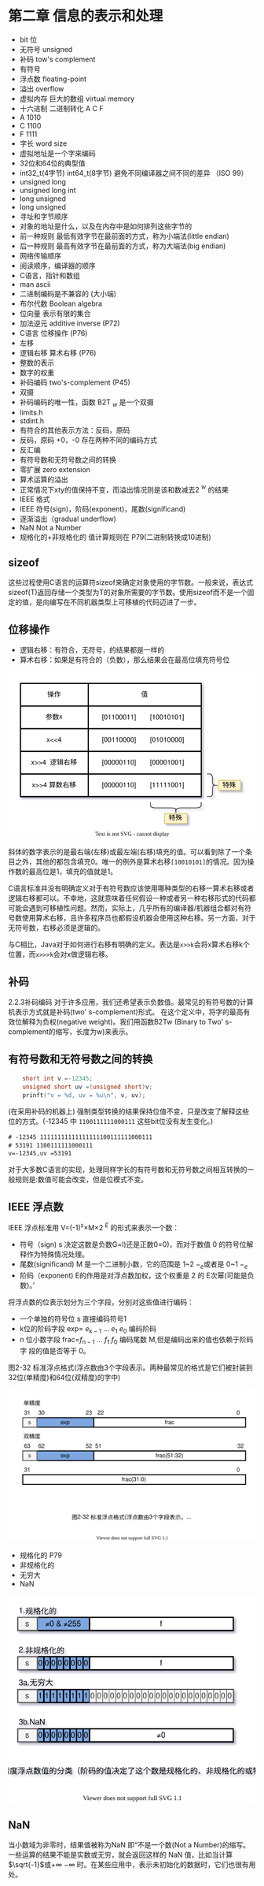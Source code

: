 # 第二章 信息的表示和处理

- bit 位
- 无符号 unsigned
- 补码 tow's complement
- 有符号
- 浮点数 floating-point
- 溢出 overflow
- 虚拟内存 巨大的数组 virtual memory
- 十六进制 二进制转化 A C F
- A 1010
- C 1100
- F 1111
- 字长 word size
- 虚拟地址是一个字来编码
- 32位和64位的典型值
- int32_t(4字节) int64_t(8字节) 避免不同编译器之间不同的差异 （ISO 99）
- unsigned long
- unsigned long int
- long unsigned
- long unsigned
- 寻址和字节顺序
- 对象的地址是什么，以及在内存中是如何排列这些字节的
- 前一种规则 最低有效字节在最前面的方式，称为小端法(little endian)
- 后一种规则 最高有效字节在最前面的方式，称为大端法(big endian)
- 网络传输顺序
- 阅读顺序，编译器的顺序
- C语言，指针和数组
- man ascii
- 二进制编码是不兼容的 (大小端)
- 布尔代数 Boolean algebra
- 位向量 表示有限的集合
- 加法逆元 additive inverse (P72)
- C语言 位移操作 (P76)
- 左移
- 逻辑右移 算术右移 (P76)
- 整数的表示
- 数字的权重
- 补码编码 two's-complement (P45)
- 双摄 
- 补码编码的唯一性，函数 B2T ${_w}$ 是一个双摄
- limits.h
- stdint.h
- 有符合的其他表示方法：反码，原码
- 反码，原码 +0，-0 存在两种不同的编码方式
- 反汇编
- 有符号数和无符号数之间的转换
- 零扩展 zero extension
- 算术运算的溢出
- 正常情况下xty的值保持不变，而溢出情况则是该和数减去2 $^w$ 的结果
- IEEE 格式
- IEEE 符号(sign)，阶码(exponent)，尾数(significand)
- 逐渐溢出（gradual underflow)
- NaN Not a Number
- 规格化的+非规格化的 值计算规则在 P79(二进制转换成10进制)

## sizeof

这些过程使用C语言的运算符sizeof来确定对象使用的字节数。一般来说，表达式sizeof(T)返回存储一个类型为T的对象所需要的字节数。使用sizeof而不是一个固定的值，是向编写在不同机器类型上可移植的代码迈进了一步。

## 位移操作

- 逻辑右移：有符合，无符号，的结果都是一样的
- 算术右移：如果是有符合的（负数），那么结果会在最高位填充符号位 


![CSAPP-算数右移.drawio.svg](./images/CSAPP-算数右移.drawio.svg)

斜体的数字表示的是最右端(左移)或最左端(右移)填充的值。可以看到除了一个条目之外，其他的都包含填充0。唯一的例外是算术右移`[10010101]`的情况。因为操作数的最高位是1，填充的值就是1。

C语言标准并没有明确定义对于有符号数应该使用哪种类型的右移一算术右移或者逻辑右移都可以。不幸地，这就意味着任何假设一种或者另一种右移形式的代码都可能会遇到可移植性问题。然而，实际上，几乎所有的编译器/机器组合都对有符号数使用算术右移，且许多程序员也都假设机器会使用这种右移。另一方面，对于无符号数，右移必须是逻辑的。

与C相比，Java对于如何进行右移有明确的定义。表达是`x>>k`会将x算术右移k个位置，而`x>>>k`会对x做逻辑右移。

## 补码

2.2.3补码编码
对于许多应用，我们还希望表示负数值。最常见的有符号数的计算机表示方式就是补码(two' s-complement)形式。
在这个定义中，将字的最高有效位解释为负权(negative weight)。我们用函数B2Tw (Binary to Two' s-complement的缩写，长度为w)来表示。

## 有符号数和无符号数之间的转换

```c
    short int v =-12345;
    unsigned short uv =(unsigned short)v;
    prinft("v = %d, uv = %u\n", v, uv);
```

(在采用补码的机器上) 强制类型转换的结果保持位值不变，只是改变了解释这些位的方式。(-12345 中 `1100111111000111` 这些bit位没有发生变化。)

```txt
# -12345 11111111111111111100111111000111
# 53191 1100111111000111
v=-12345,uv =53191
```

对于大多数C语言的实现，处理同样字长的有符号数和无符号数之间相互转换的一般规则是:数值可能会改变，但是位模式不变。

## IEEE 浮点数

IEEE 浮点标准用 V=(-1)$^s$×M×2 $^E$ 的形式来表示一个数： 
- 符号（sign) s 决定这数是负数G=l)还是正数0=0)，而对于数值 0 的符号位解释作为特殊情况处理。
- 尾数(significand) M 是一个二进制小数，它的范围是 1\~2 ${-_e}$或者是 0\~1 ${-_e}$
- 阶码（exponent) E的作用是对浮点数加权，这个权重是 2 的 E次幂(可能是负数)。’

将浮点数的位表示划分为三个字段，分别对这些值进行编码：
- 一个单独的符号位 s 直接编码符号1 
- k位的阶码字段 exp= $e_{\mathrm{k-1}}$ $\ldots$ $e_{\mathrm{1}}$ $e_{\mathrm{0}}$ 编码阶码
- n 位小数字段 frac=$f_{\mathrm{n-1}}$ $\ldots$ $f_{\mathrm{1}}$ $f_{\mathrm{0}}$ 编码尾数 M,但是编码出来的值也依赖于阶码字
段的值是否等于 0。

图2-32 标准浮点格式(浮点数由3个字段表示。两种最常见的格式是它们被封装到32位(单精度)和64位(双精度)的字中)

![CSAPP-2-32.svg](./images/CSAPP-2-32.svg)

- 规格化的 P79
- 非规格化的
- 无穷大
- NaN

![CSAPP-2-32.svg](./images/CSAPP-2-33.svg)


## NaN

当小数域为非零时，结果值被称为NaN 即“不是一个数(Not a Number)的缩写。一些运算的结果不能是实数或无穷，就会返回这样的 NaN 值，比如当计算 $\sqrt{-1}$或$+\infty$ $-\infty$ 时。在某些应用中，表示未初始化的数据时，它们也很有用处。

